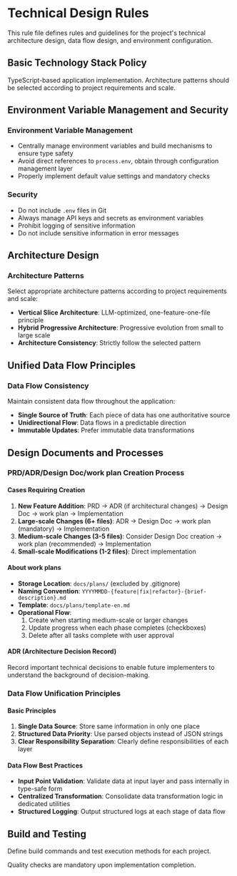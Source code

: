 # Technical Design Rules

This rule file defines rules and guidelines for the project's technical architecture design, data flow design, and environment configuration.

## Basic Technology Stack Policy
TypeScript-based application implementation. Architecture patterns should be selected according to project requirements and scale.

## Environment Variable Management and Security

### Environment Variable Management
- Centrally manage environment variables and build mechanisms to ensure type safety
- Avoid direct references to `process.env`, obtain through configuration management layer
- Properly implement default value settings and mandatory checks

### Security
- Do not include `.env` files in Git
- Always manage API keys and secrets as environment variables
- Prohibit logging of sensitive information
- Do not include sensitive information in error messages

## Architecture Design

### Architecture Patterns
Select appropriate architecture patterns according to project requirements and scale:
- **Vertical Slice Architecture**: LLM-optimized, one-feature-one-file principle
- **Hybrid Progressive Architecture**: Progressive evolution from small to large scale
- **Architecture Consistency**: Strictly follow the selected pattern

## Unified Data Flow Principles

### Data Flow Consistency
Maintain consistent data flow throughout the application:
- **Single Source of Truth**: Each piece of data has one authoritative source
- **Unidirectional Flow**: Data flows in a predictable direction
- **Immutable Updates**: Prefer immutable data transformations

## Design Documents and Processes

### PRD/ADR/Design Doc/work plan Creation Process

#### Cases Requiring Creation
1. **New Feature Addition**: PRD → ADR (if architectural changes) → Design Doc → work plan → Implementation
2. **Large-scale Changes (6+ files)**: ADR → Design Doc → work plan (mandatory) → Implementation
3. **Medium-scale Changes (3-5 files)**: Consider Design Doc creation → work plan (recommended) → Implementation
4. **Small-scale Modifications (1-2 files)**: Direct implementation

#### About work plans
- **Storage Location**: `docs/plans/` (excluded by .gitignore)
- **Naming Convention**: `YYYYMMDD-{feature|fix|refactor}-{brief-description}.md`
- **Template**: `docs/plans/template-en.md`
- **Operational Flow**: 
  1. Create when starting medium-scale or larger changes
  2. Update progress when each phase completes (checkboxes)
  3. Delete after all tasks complete with user approval

#### ADR (Architecture Decision Record)
Record important technical decisions to enable future implementers to understand the background of decision-making.

### Data Flow Unification Principles

#### Basic Principles
1. **Single Data Source**: Store same information in only one place
2. **Structured Data Priority**: Use parsed objects instead of JSON strings
3. **Clear Responsibility Separation**: Clearly define responsibilities of each layer

#### Data Flow Best Practices
- **Input Point Validation**: Validate data at input layer and pass internally in type-safe form
- **Centralized Transformation**: Consolidate data transformation logic in dedicated utilities
- **Structured Logging**: Output structured logs at each stage of data flow

## Build and Testing

Define build commands and test execution methods for each project.

Quality checks are mandatory upon implementation completion.